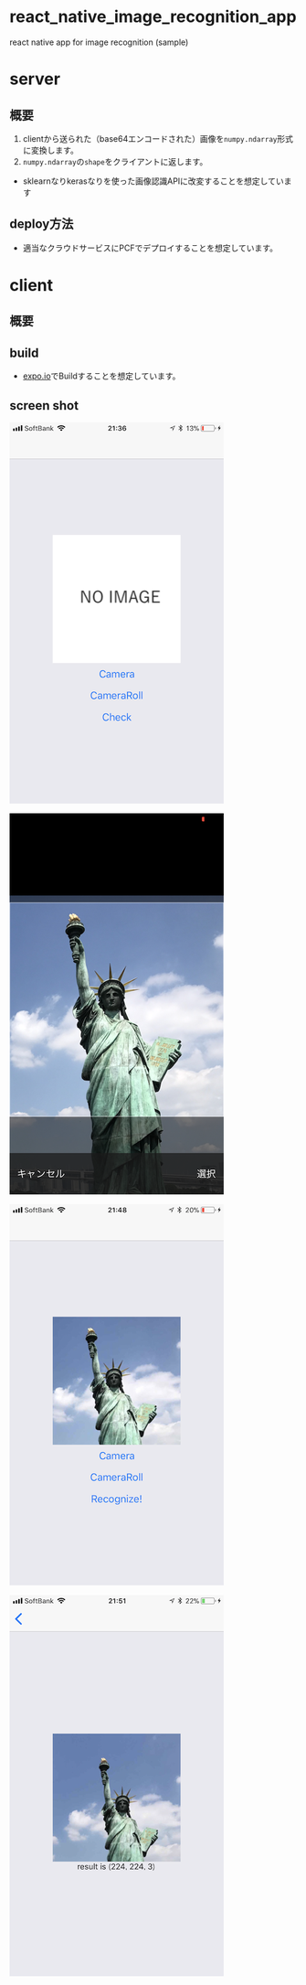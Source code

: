# react_native_image_recognition_app
react native app for image recognition (sample)

# server

## 概要

1. clientから送られた（base64エンコードされた）画像を`numpy.ndarray`形式に変換します。
2. `numpy.ndarray`の`shape`をクライアントに返します。
  * sklearnなりkerasなりを使った画像認識APIに改変することを想定しています

## deploy方法

* 適当なクラウドサービスにPCFでデプロイすることを想定しています。

# client

## 概要

## build

* [expo.io](https://expo.io/)でBuildすることを想定しています。

## screen shot

![image01](./images/image01.PNG)

![image01](./images/image02.PNG)

![image01](./images/image03.PNG)

![image01](./images/image04.PNG)

